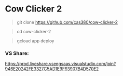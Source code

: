 # Cow Clicker 2

> git clone https://github.com/cas380/cow-clicker-2

> cd cow-clicker-2

> gcloud app deploy

### VS Share:
https://prod.liveshare.vsengsaas.visualstudio.com/join?946E20242FE3327C5AD1E9F93907B4D570E2
